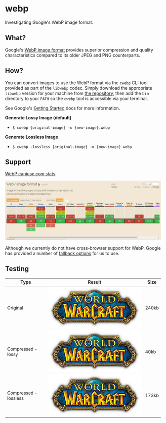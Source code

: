 # webp
Investigating Google's WebP image format.

## What?
Google's [WebP image format](https://developers.google.com/speed/webp/) provides superior compression and quality characteristics compared to its older JPEG and PNG counterparts.

## How?
You can convert images to use the WebP format via the `cwebp` CLI tool provided as part of the `libwebp` codec. Simply download the appropriate `libwebp` version for your machine from [the repository](https://storage.googleapis.com/downloads.webmproject.org/releases/webp/index.html), then add the `bin` directory to your `PATH` so the `cwebp` tool is accessible via your terminal.

See Google's [Getting Started](https://developers.google.com/speed/webp/docs/using) docs for more information.

**Generate Lossy Image (default)**
* `$ cwebp {original-image} -o {new-image}.webp`

**Generate Lossless Image**
* `$ cwebp -lossless {original-image} -o {new-image}.webp`

## Support
[WebP caniuse.com stats](https://caniuse.com/#feat=webp)

![webp caniuse stats](webp-caniuse.png)

Although we currently do not have cross-browser support for WebP, Google has provided a number of [fallback options](https://developers.google.com/speed/webp/faq#how_can_i_detect_browser_support_for_webp) for us to use.

## Testing

| Type | Result | Size |
| ---- | ------ | ---- |
| Original | ![game logo jpg](game-logo-wow.png) | 240kb |
| Compressed - lossy | ![game logo webp](game-logo-wow.webp) | 40kb |
| Compressed - lossless | ![game logo webp lossless](game-logo-wow-lossless.webp) | 173kb |
